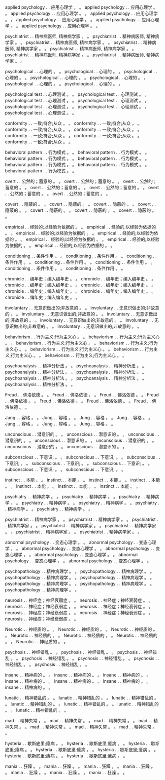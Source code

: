 applied psychology	 . . 	应用心理学	。 。 	applied psychology	 . . 	应用心理学	。 。 	applied psychology	 . . 	应用心理学	。 。 	applied psychology	 . . 	应用心理学	。 。 	applied psychology	 . . 	应用心理学	。 。 	applied psychology	 . . 	应用心理学	。 。 	applied psychology	 . . 	应用心理学	。 。 

psychiatrist	 . . 	精神病医师, 精神病学家	。 。 	psychiatrist	 . . 	精神病医师, 精神病学家	。 。 	psychiatrist	 . . 	精神病医师, 精神病学家	。 。 	psychiatrist	 . . 	精神病医师, 精神病学家	。 。 	psychiatrist	 . . 	精神病医师, 精神病学家	。 。 	psychiatrist	 . . 	精神病医师, 精神病学家	。 。 	psychiatrist	 . . 	精神病医师, 精神病学家	。 。 

psychological	 . . 	心理的	。 。 	psychological	 . . 	心理的	。 。 	psychological	 . . 	心理的	。 。 	psychological	 . . 	心理的	。 。 	psychological	 . . 	心理的	。 。 	psychological	 . . 	心理的	。 。 	psychological	 . . 	心理的	。 。 

psychological test	 . . 	心理测试	。 。 	psychological test	 . . 	心理测试	。 。 	psychological test	 . . 	心理测试	。 。 	psychological test	 . . 	心理测试	。 。 	psychological test	 . . 	心理测试	。 。 	psychological test	 . . 	心理测试	。 。 	psychological test	 . . 	心理测试	。 。 

conformity	 . . 	一致;符合;从众	。 。 	conformity	 . . 	一致;符合;从众	。 。 	conformity	 . . 	一致;符合;从众	。 。 	conformity	 . . 	一致;符合;从众	。 。 	conformity	 . . 	一致;符合;从众	。 。 	conformity	 . . 	一致;符合;从众	。 。 	conformity	 . . 	一致;符合;从众	。 。 

behavioral pattern	 . . 	行为模式	。 。 	behavioral pattern	 . . 	行为模式	。 。 	behavioral pattern	 . . 	行为模式	。 。 	behavioral pattern	 . . 	行为模式	。 。 	behavioral pattern	 . . 	行为模式	。 。 	behavioral pattern	 . . 	行为模式	。 。 	behavioral pattern	 . . 	行为模式	。 。 

overt	 . . 	公然的；蓄意的	。 。 	overt	 . . 	公然的；蓄意的	。 。 	overt	 . . 	公然的；蓄意的	。 。 	overt	 . . 	公然的；蓄意的	。 。 	overt	 . . 	公然的；蓄意的	。 。 	overt	 . . 	公然的；蓄意的	。 。 	overt	 . . 	公然的；蓄意的	。 。 

covert	 . . 	隐蔽的	。 。 	covert	 . . 	隐蔽的	。 。 	covert	 . . 	隐蔽的	。 。 	covert	 . . 	隐蔽的	。 。 	covert	 . . 	隐蔽的	。 。 	covert	 . . 	隐蔽的	。 。 	covert	 . . 	隐蔽的	。 。 

empirical	 . . 	经验的;以经验为依据的	。 。 	empirical	 . . 	经验的;以经验为依据的	。 。 	empirical	 . . 	经验的;以经验为依据的	。 。 	empirical	 . . 	经验的;以经验为依据的	。 。 	empirical	 . . 	经验的;以经验为依据的	。 。 	empirical	 . . 	经验的;以经验为依据的	。 。 	empirical	 . . 	经验的;以经验为依据的	。 。 

conditioning	 . . 	条件作用	。 。 	conditioning	 . . 	条件作用	。 。 	conditioning	 . . 	条件作用	。 。 	conditioning	 . . 	条件作用	。 。 	conditioning	 . . 	条件作用	。 。 	conditioning	 . . 	条件作用	。 。 	conditioning	 . . 	条件作用	。 。 

chronicle	 . . 	编年史；编入编年史	。 。 	chronicle	 . . 	编年史；编入编年史	。 。 	chronicle	 . . 	编年史；编入编年史	。 。 	chronicle	 . . 	编年史；编入编年史	。 。 	chronicle	 . . 	编年史；编入编年史	。 。 	chronicle	 . . 	编年史；编入编年史	。 。 	chronicle	 . . 	编年史；编入编年史	。 。 

involuntary	 . . 	无意识做出的;非故意的	。 。 	involuntary	 . . 	无意识做出的;非故意的	。 。 	involuntary	 . . 	无意识做出的;非故意的	。 。 	involuntary	 . . 	无意识做出的;非故意的	。 。 	involuntary	 . . 	无意识做出的;非故意的	。 。 	involuntary	 . . 	无意识做出的;非故意的	。 。 	involuntary	 . . 	无意识做出的;非故意的	。 。 

behaviorism	 . . 	行为主义;行为主义心	。 。 	behaviorism	 . . 	行为主义;行为主义心	。 。 	behaviorism	 . . 	行为主义;行为主义心	。 。 	behaviorism	 . . 	行为主义;行为主义心	。 。 	behaviorism	 . . 	行为主义;行为主义心	。 。 	behaviorism	 . . 	行为主义;行为主义心	。 。 	behaviorism	 . . 	行为主义;行为主义心	。 。 

psychoanalysis	 . . 	精神分析法	。 。 	psychoanalysis	 . . 	精神分析法	。 。 	psychoanalysis	 . . 	精神分析法	。 。 	psychoanalysis	 . . 	精神分析法	。 。 	psychoanalysis	 . . 	精神分析法	。 。 	psychoanalysis	 . . 	精神分析法	。 。 	psychoanalysis	 . . 	精神分析法	。 。 

Freud	 . . 	佛洛依德 	。 。 	Freud	 . . 	佛洛依德 	。 。 	Freud	 . . 	佛洛依德 	。 。 	Freud	 . . 	佛洛依德 	。 。 	Freud	 . . 	佛洛依德 	。 。 	Freud	 . . 	佛洛依德 	。 。 	Freud	 . . 	佛洛依德 	。 。 

Jung	 . . 	容格	。 。 	Jung	 . . 	容格	。 。 	Jung	 . . 	容格	。 。 	Jung	 . . 	容格	。 。 	Jung	 . . 	容格	。 。 	Jung	 . . 	容格	。 。 	Jung	 . . 	容格	。 。 

unconscious	 . . 	潜意识的	。 。 	unconscious	 . . 	潜意识的	。 。 	unconscious	 . . 	潜意识的	。 。 	unconscious	 . . 	潜意识的	。 。 	unconscious	 . . 	潜意识的	。 。 	unconscious	 . . 	潜意识的	。 。 	unconscious	 . . 	潜意识的	。 。 

subconscious	 . . 	下意识;	。 。 	subconscious	 . . 	下意识;	。 。 	subconscious	 . . 	下意识;	。 。 	subconscious	 . . 	下意识;	。 。 	subconscious	 . . 	下意识;	。 。 	subconscious	 . . 	下意识;	。 。 	subconscious	 . . 	下意识;	。 。 

instinct	 . . 	本能	。 。 	instinct	 . . 	本能	。 。 	instinct	 . . 	本能	。 。 	instinct	 . . 	本能	。 。 	instinct	 . . 	本能	。 。 	instinct	 . . 	本能	。 。 	instinct	 . . 	本能	。 。 

psychiatry	 . . 	精神病学	。 。 	psychiatry	 . . 	精神病学	。 。 	psychiatry	 . . 	精神病学	。 。 	psychiatry	 . . 	精神病学	。 。 	psychiatry	 . . 	精神病学	。 。 	psychiatry	 . . 	精神病学	。 。 	psychiatry	 . . 	精神病学	。 。 

psychiatrist	 . . 	精神病学家	。 。 	psychiatrist	 . . 	精神病学家	。 。 	psychiatrist	 . . 	精神病学家	。 。 	psychiatrist	 . . 	精神病学家	。 。 	psychiatrist	 . . 	精神病学家	。 。 	psychiatrist	 . . 	精神病学家	。 。 	psychiatrist	 . . 	精神病学家	。 。 

abnormal psychology	 . . 	变态心理学	。 。 	abnormal psychology	 . . 	变态心理学	。 。 	abnormal psychology	 . . 	变态心理学	。 。 	abnormal psychology	 . . 	变态心理学	。 。 	abnormal psychology	 . . 	变态心理学	。 。 	abnormal psychology	 . . 	变态心理学	。 。 	abnormal psychology	 . . 	变态心理学	。 。 

psychopathology	 . . 	精神病理学	。 。 	psychopathology	 . . 	精神病理学	。 。 	psychopathology	 . . 	精神病理学	。 。 	psychopathology	 . . 	精神病理学	。 。 	psychopathology	 . . 	精神病理学	。 。 	psychopathology	 . . 	精神病理学	。 。 	psychopathology	 . . 	精神病理学	。 。 

neurosis	 . . 	神经症；神经衰弱症	。 。 	neurosis	 . . 	神经症；神经衰弱症	。 。 	neurosis	 . . 	神经症；神经衰弱症	。 。 	neurosis	 . . 	神经症；神经衰弱症	。 。 	neurosis	 . . 	神经症；神经衰弱症	。 。 	neurosis	 . . 	神经症；神经衰弱症	。 。 	neurosis	 . . 	神经症；神经衰弱症	。 。 

Neurotic	 . . 	神经质的	。 。 	Neurotic	 . . 	神经质的	。 。 	Neurotic	 . . 	神经质的	。 。 	Neurotic	 . . 	神经质的	。 。 	Neurotic	 . . 	神经质的	。 。 	Neurotic	 . . 	神经质的	。 。 	Neurotic	 . . 	神经质的	。 。 

psychosis	 . . 	神经错乱	。 。 	psychosis	 . . 	神经错乱	。 。 	psychosis	 . . 	神经错乱	。 。 	psychosis	 . . 	神经错乱	。 。 	psychosis	 . . 	神经错乱	。 。 	psychosis	 . . 	神经错乱	。 。 	psychosis	 . . 	神经错乱	。 。 

insane	 . . 	精神病的	。 。 	insane	 . . 	精神病的	。 。 	insane	 . . 	精神病的	。 。 	insane	 . . 	精神病的	。 。 	insane	 . . 	精神病的	。 。 	insane	 . . 	精神病的	。 。 	insane	 . . 	精神病的	。 。 

lunatic	 . . 	精神错乱的	。 。 	lunatic	 . . 	精神错乱的	。 。 	lunatic	 . . 	精神错乱的	。 。 	lunatic	 . . 	精神错乱的	。 。 	lunatic	 . . 	精神错乱的	。 。 	lunatic	 . . 	精神错乱的	。 。 	lunatic	 . . 	精神错乱的	。 。 

mad	 . . 	精神失常	。 。 	mad	 . . 	精神失常	。 。 	mad	 . . 	精神失常	。 。 	mad	 . . 	精神失常	。 。 	mad	 . . 	精神失常	。 。 	mad	 . . 	精神失常	。 。 	mad	 . . 	精神失常	。 。 

hysteria	 . . 	歇斯底里;癔病	。 。 	hysteria	 . . 	歇斯底里;癔病	。 。 	hysteria	 . . 	歇斯底里;癔病	。 。 	hysteria	 . . 	歇斯底里;癔病	。 。 	hysteria	 . . 	歇斯底里;癔病	。 。 	hysteria	 . . 	歇斯底里;癔病	。 。 	hysteria	 . . 	歇斯底里;癔病	。 。 

mania	 . . 	狂躁	。 。 	mania	 . . 	狂躁	。 。 	mania	 . . 	狂躁	。 。 	mania	 . . 	狂躁	。 。 	mania	 . . 	狂躁	。 。 	mania	 . . 	狂躁	。 。 	mania	 . . 	狂躁	。 。 
